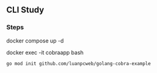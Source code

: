 ## CLI Study

### Steps

docker compose up -d

docker exec -it cobraapp bash


```
go mod init github.com/luanpcweb/golang-cobra-example
```